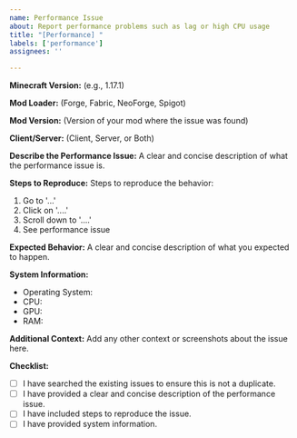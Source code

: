 ```yaml
---
name: Performance Issue
about: Report performance problems such as lag or high CPU usage
title: "[Performance] "
labels: ['performance']
assignees: ''

---
```


**Minecraft Version:**
(e.g., 1.17.1)

**Mod Loader:**
(Forge, Fabric, NeoForge, Spigot)

**Mod Version:**
(Version of your mod where the issue was found)

**Client/Server:**
(Client, Server, or Both)

**Describe the Performance Issue:**
A clear and concise description of what the performance issue is.

**Steps to Reproduce:**
Steps to reproduce the behavior:
1. Go to '...'
2. Click on '....'
3. Scroll down to '....'
4. See performance issue

**Expected Behavior:**
A clear and concise description of what you expected to happen.

**System Information:**
- Operating System:
- CPU:
- GPU:
- RAM:

**Additional Context:**
Add any other context or screenshots about the issue here.

**Checklist:**
- [ ] I have searched the existing issues to ensure this is not a duplicate.
- [ ] I have provided a clear and concise description of the performance issue.
- [ ] I have included steps to reproduce the issue.
- [ ] I have provided system information.
